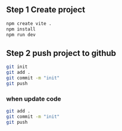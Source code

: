 ## Step 1 Create project
```bash
npm create vite .
npm install
npm run dev
```
## Step 2 push project to github
```bash
git init
git add .
git commit -m "init"
git push
```

### when update code
```bash
git add .
git commit -m "init"
git push
```